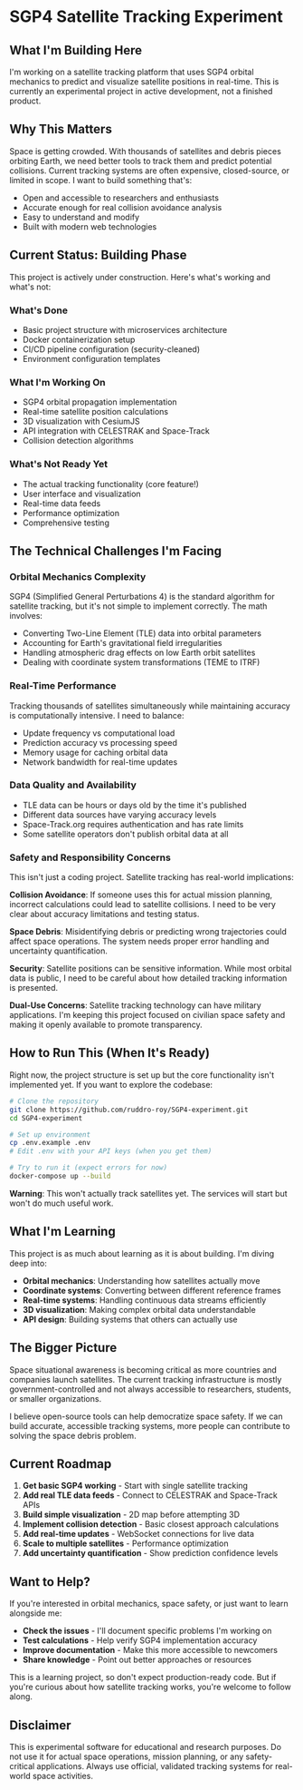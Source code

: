 # SGP4 Satellite Tracking Experiment

## What I'm Building Here

I'm working on a satellite tracking platform that uses SGP4 orbital mechanics to predict and visualize satellite positions in real-time. This is currently an experimental project in active development, not a finished product.

## Why This Matters

Space is getting crowded. With thousands of satellites and debris pieces orbiting Earth, we need better tools to track them and predict potential collisions. Current tracking systems are often expensive, closed-source, or limited in scope. I want to build something that's:

- Open and accessible to researchers and enthusiasts
- Accurate enough for real collision avoidance analysis
- Easy to understand and modify
- Built with modern web technologies

## Current Status: Building Phase

This project is actively under construction. Here's what's working and what's not:

### What's Done
- Basic project structure with microservices architecture
- Docker containerization setup
- CI/CD pipeline configuration (security-cleaned)
- Environment configuration templates

### What I'm Working On
- SGP4 orbital propagation implementation
- Real-time satellite position calculations
- 3D visualization with CesiumJS
- API integration with CELESTRAK and Space-Track
- Collision detection algorithms

### What's Not Ready Yet
- The actual tracking functionality (core feature!)
- User interface and visualization
- Real-time data feeds
- Performance optimization
- Comprehensive testing

## The Technical Challenges I'm Facing

### Orbital Mechanics Complexity
SGP4 (Simplified General Perturbations 4) is the standard algorithm for satellite tracking, but it's not simple to implement correctly. The math involves:
- Converting Two-Line Element (TLE) data into orbital parameters
- Accounting for Earth's gravitational field irregularities
- Handling atmospheric drag effects on low Earth orbit satellites
- Dealing with coordinate system transformations (TEME to ITRF)

### Real-Time Performance
Tracking thousands of satellites simultaneously while maintaining accuracy is computationally intensive. I need to balance:
- Update frequency vs computational load
- Prediction accuracy vs processing speed
- Memory usage for caching orbital data
- Network bandwidth for real-time updates

### Data Quality and Availability
- TLE data can be hours or days old by the time it's published
- Different data sources have varying accuracy levels
- Space-Track.org requires authentication and has rate limits
- Some satellite operators don't publish orbital data at all

### Safety and Responsibility Concerns

This isn't just a coding project. Satellite tracking has real-world implications:

**Collision Avoidance**: If someone uses this for actual mission planning, incorrect calculations could lead to satellite collisions. I need to be very clear about accuracy limitations and testing status.

**Space Debris**: Misidentifying debris or predicting wrong trajectories could affect space operations. The system needs proper error handling and uncertainty quantification.

**Security**: Satellite positions can be sensitive information. While most orbital data is public, I need to be careful about how detailed tracking information is presented.

**Dual-Use Concerns**: Satellite tracking technology can have military applications. I'm keeping this project focused on civilian space safety and making it openly available to promote transparency.

## How to Run This (When It's Ready)

Right now, the project structure is set up but the core functionality isn't implemented yet. If you want to explore the codebase:

```bash
# Clone the repository
git clone https://github.com/ruddro-roy/SGP4-experiment.git
cd SGP4-experiment

# Set up environment
cp .env.example .env
# Edit .env with your API keys (when you get them)

# Try to run it (expect errors for now)
docker-compose up --build
```

**Warning**: This won't actually track satellites yet. The services will start but won't do much useful work.

## What I'm Learning

This project is as much about learning as it is about building. I'm diving deep into:

- **Orbital mechanics**: Understanding how satellites actually move
- **Coordinate systems**: Converting between different reference frames
- **Real-time systems**: Handling continuous data streams efficiently  
- **3D visualization**: Making complex orbital data understandable
- **API design**: Building systems that others can actually use

## The Bigger Picture

Space situational awareness is becoming critical as more countries and companies launch satellites. The current tracking infrastructure is mostly government-controlled and not always accessible to researchers, students, or smaller organizations.

I believe open-source tools can help democratize space safety. If we can build accurate, accessible tracking systems, more people can contribute to solving the space debris problem.

## Current Roadmap

1. **Get basic SGP4 working** - Start with single satellite tracking
2. **Add real TLE data feeds** - Connect to CELESTRAK and Space-Track APIs  
3. **Build simple visualization** - 2D map before attempting 3D
4. **Implement collision detection** - Basic closest approach calculations
5. **Add real-time updates** - WebSocket connections for live data
6. **Scale to multiple satellites** - Performance optimization
7. **Add uncertainty quantification** - Show prediction confidence levels

## Want to Help?

If you're interested in orbital mechanics, space safety, or just want to learn alongside me:

- **Check the issues** - I'll document specific problems I'm working on
- **Test calculations** - Help verify SGP4 implementation accuracy
- **Improve documentation** - Make this more accessible to newcomers
- **Share knowledge** - Point out better approaches or resources

This is a learning project, so don't expect production-ready code. But if you're curious about how satellite tracking works, you're welcome to follow along.

## Disclaimer

This is experimental software for educational and research purposes. Do not use it for actual space operations, mission planning, or any safety-critical applications. Always use official, validated tracking systems for real-world space activities.
